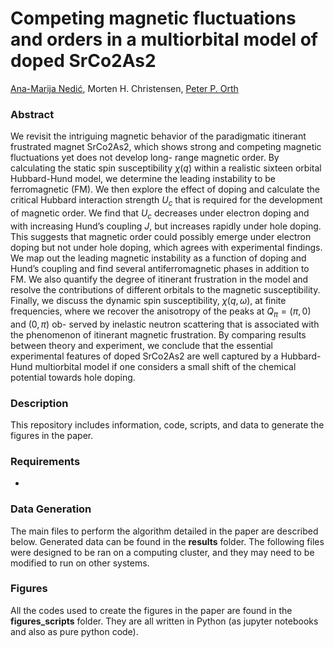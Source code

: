 # Competing magnetic fluctuations and orders in a multiorbital model of doped SrCo2As2

[Ana-Marija Nedić](https://amnedic.github.io), Morten H. Christensen, [Peter P. Orth](https://faculty.sites.iastate.edu/porth/)

### Abstract

We revisit the intriguing magnetic behavior of the paradigmatic itinerant frustrated magnet
SrCo2As2, which shows strong and competing magnetic fluctuations yet does not develop long-
range magnetic order. By calculating the static spin susceptibility $\chi(q)$ within a realistic sixteen
orbital Hubbard-Hund model, we determine the leading instability to be ferromagnetic (FM). We
then explore the effect of doping and calculate the critical Hubbard interaction strength $U_c$ that is
required for the development of magnetic order. We find that $U_c$ decreases under electron doping
and with increasing Hund’s coupling $J$, but increases rapidly under hole doping. This suggests
that magnetic order could possibly emerge under electron doping but not under hole doping, which
agrees with experimental findings. We map out the leading magnetic instability as a function of
doping and Hund’s coupling and find several antiferromagnetic phases in addition to FM. We also
quantify the degree of itinerant frustration in the model and resolve the contributions of different
orbitals to the magnetic susceptibility. Finally, we discuss the dynamic spin susceptibility, $\chi(q, ω)$,
at finite frequencies, where we recover the anisotropy of the peaks at $Q_{\pi} = (\pi, 0)$ and $(0, \pi)$ ob-
served by inelastic neutron scattering that is associated with the phenomenon of itinerant magnetic
frustration. By comparing results between theory and experiment, we conclude that the essential
experimental features of doped SrCo2As2 are well captured by a Hubbard-Hund multiorbital model
if one considers a small shift of the chemical potential towards hole doping.

### Description
This repository includes information, code, scripts, and data to generate the figures in the paper.

### Requirements

* 

### Data Generation
The main files to perform the algorithm detailed in the paper are described below. Generated data can be found in the **results** folder. The following files were designed to be ran on a computing cluster, and they may need to be modified to run on other systems.

### Figures
All the codes used to create the figures in the paper are found in the **figures_scripts** folder. They are all written in Python (as jupyter notebooks and also as pure python code).
